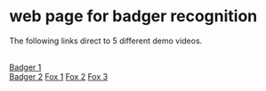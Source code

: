 # web page for badger recognition
The following links direct to 5 different demo videos. 


<br /> [Badger 1](https://youtu.be/u4Bp4VyX5bA) 
<br /> [Badger 2](https://youtu.be/1uvLCCjuAlE)
[Fox 1](https://youtu.be/Q4pnmVJwLCU)
[Fox 2](https://youtu.be/zFn8KsnWr9Q)
[Fox 3](https://youtu.be/HGgAdevcbB4)

